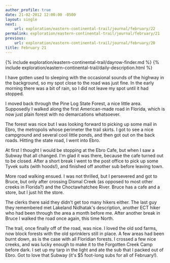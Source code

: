 ```yaml
---
author_profile: true
date: 21-02-2012 12:00:00 -0500
layout: single
next:
    url: exploration/eastern-continental-trail/journal/february/22
permalink: exploration/eastern-continental-trail/journal/february/21
previous:
    url: exploration/eastern-continental-trail/journal/february/20
title: February 21
---
```

{% include exploration/eastern-continental-trail/dayrow-finder.md %}
{% include exploration/eastern-continental-trail/daily-description.html %}

I have gotten used to sleeping with the occasional sounds of the highway in the background, so my spot close to the road was just fine. In the early morning there was a bit of rain, so I did not leave my spot until it had stopped.

I moved back through the Pine Log State Forest, a nice little area. Supposedly I walked along the first American-made road in Florida, which is now just plain forest with no demarcations whatsoever.

The forest was nice but I was looking forward to picking up some mail in Ebro, the metropolis whose perimeter the trail skirts. I got to see a nice campground and several cool little ponds, and then got out on the back roads. Hitting the state road, I went into Ebro.

At first I thought I would be stopping at the Ebro Cafe, but when I saw a Subway that all changed. I'm glad it was there, because the cafe turned out to be closed. After a short break I went to the post office to pick up some Tyvek suits (with hoods!), and finished off another sub before leaving town.

More road walking ensued. I was not thrilled, but I persevered and got to Bruce, but only after crossing Dismal Creek (as opposed to most other creeks in Florida?) and the Choctawhatchee River. Bruce has a cafe and a store, but I just hit the store.

The clerks there said they didn't get too many hikers either. The last guy they remembered met Lakeland Nidhatak's description, another ECT hiker who had been through the area a month before me. After another break in Bruce I walked the road once again, this time North.

The trail, once finally off of the road, was nice. I loved the old sod farms, now block forests with the old sprinklers still in place. A few areas had been burnt down, as is the case with all Floridian forests. I crossed a few nice creeks, and was lucky enough to make it to the Forgotten Creek Camp before dark. I set up my tarp in the light and ate the sub that I packed out of Ebro. Got to love that Subway (it's $5 foot-long subs for all of February!).
